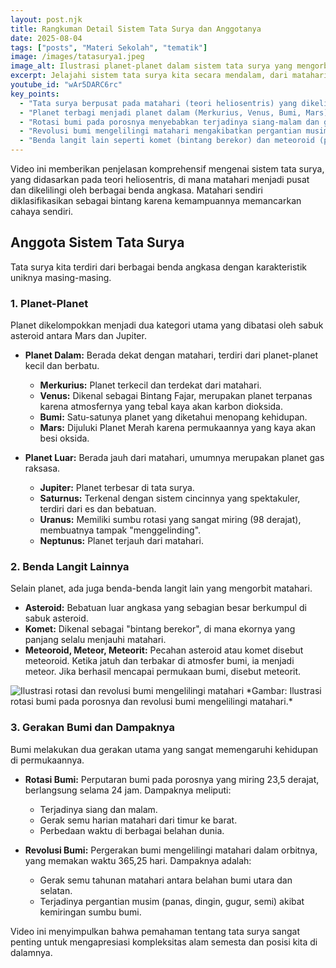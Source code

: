 ```yaml
---
layout: post.njk
title: Rangkuman Detail Sistem Tata Surya dan Anggotanya
date: 2025-08-04
tags: ["posts", "Materi Sekolah", "tematik"]
image: /images/tatasurya1.jpeg
image_alt: Ilustrasi planet-planet dalam sistem tata surya yang mengorbit matahari
excerpt: Jelajahi sistem tata surya kita secara mendalam, dari matahari sebagai pusatnya, klasifikasi planet dalam dan luar, hingga fenomena rotasi dan revolusi bumi yang memengaruhi kehidupan.
youtube_id: "wAr5DARC6rc"
key_points:
  - "Tata surya berpusat pada matahari (teori heliosentris) yang dikelilingi planet, asteroid, dan komet."
  - "Planet terbagi menjadi planet dalam (Merkurius, Venus, Bumi, Mars) dan planet luar (Jupiter, Saturnus, Uranus, Neptunus) yang dipisahkan sabuk asteroid."
  - "Rotasi bumi pada porosnya menyebabkan terjadinya siang-malam dan gerak semu harian matahari."
  - "Revolusi bumi mengelilingi matahari mengakibatkan pergantian musim dan gerak semu tahunan matahari."
  - "Benda langit lain seperti komet (bintang berekor) dan meteoroid (pecahan asteroid) juga merupakan bagian dari tata surya."
---
```


Video ini memberikan penjelasan komprehensif mengenai sistem tata surya, yang didasarkan pada teori heliosentris, di mana matahari menjadi pusat dan dikelilingi oleh berbagai benda angkasa. Matahari sendiri diklasifikasikan sebagai bintang karena kemampuannya memancarkan cahaya sendiri.

## Anggota Sistem Tata Surya

Tata surya kita terdiri dari berbagai benda angkasa dengan karakteristik uniknya masing-masing.

### 1. Planet-Planet

Planet dikelompokkan menjadi dua kategori utama yang dibatasi oleh sabuk asteroid antara Mars dan Jupiter.

* **Planet Dalam:** Berada dekat dengan matahari, terdiri dari planet-planet kecil dan berbatu.
    * **Merkurius:** Planet terkecil dan terdekat dari matahari.
    * **Venus:** Dikenal sebagai Bintang Fajar, merupakan planet terpanas karena atmosfernya yang tebal kaya akan karbon dioksida.
    * **Bumi:** Satu-satunya planet yang diketahui menopang kehidupan.
    * **Mars:** Dijuluki Planet Merah karena permukaannya yang kaya akan besi oksida.

* **Planet Luar:** Berada jauh dari matahari, umumnya merupakan planet gas raksasa.
    * **Jupiter:** Planet terbesar di tata surya.
    * **Saturnus:** Terkenal dengan sistem cincinnya yang spektakuler, terdiri dari es dan bebatuan.
    * **Uranus:** Memiliki sumbu rotasi yang sangat miring (98 derajat), membuatnya tampak "menggelinding".
    * **Neptunus:** Planet terjauh dari matahari.

### 2. Benda Langit Lainnya

Selain planet, ada juga benda-benda langit lain yang mengorbit matahari.
* **Asteroid:** Bebatuan luar angkasa yang sebagian besar berkumpul di sabuk asteroid.
* **Komet:** Dikenal sebagai "bintang berekor", di mana ekornya yang panjang selalu menjauhi matahari.
* **Meteoroid, Meteor, Meteorit:** Pecahan asteroid atau komet disebut meteoroid. Ketika jatuh dan terbakar di atmosfer bumi, ia menjadi meteor. Jika berhasil mencapai permukaan bumi, disebut meteorit.

<img title="Gerakan Bumi dan Dampaknya" alt="Ilustrasi rotasi dan revolusi bumi mengelilingi matahari" src="/images/tatasurya2.jpeg">
*Gambar: Ilustrasi rotasi bumi pada porosnya dan revolusi bumi mengelilingi matahari.*

### 3. Gerakan Bumi dan Dampaknya

Bumi melakukan dua gerakan utama yang sangat memengaruhi kehidupan di permukaannya.

* **Rotasi Bumi:** Perputaran bumi pada porosnya yang miring 23,5 derajat, berlangsung selama 24 jam. Dampaknya meliputi:
    * Terjadinya siang dan malam.
    * Gerak semu harian matahari dari timur ke barat.
    * Perbedaan waktu di berbagai belahan dunia.

* **Revolusi Bumi:** Pergerakan bumi mengelilingi matahari dalam orbitnya, yang memakan waktu 365,25 hari. Dampaknya adalah:
    * Gerak semu tahunan matahari antara belahan bumi utara dan selatan.
    * Terjadinya pergantian musim (panas, dingin, gugur, semi) akibat kemiringan sumbu bumi.

Video ini menyimpulkan bahwa pemahaman tentang tata surya sangat penting untuk mengapresiasi kompleksitas alam semesta dan posisi kita di dalamnya.
